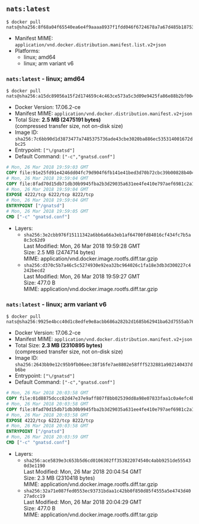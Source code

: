 ## `nats:latest`

```console
$ docker pull nats@sha256:8f68a04f65540ea6e4f9aaaa8937f1fdd046f6724678a7a67d485b1875318eba
```

-	Manifest MIME: `application/vnd.docker.distribution.manifest.list.v2+json`
-	Platforms:
	-	linux; amd64
	-	linux; arm variant v6

### `nats:latest` - linux; amd64

```console
$ docker pull nats@sha256:a15dc89056a15f2d174659c4c463ce573a5c3d09e9425fa86e88b2bf00408540
```

-	Docker Version: 17.06.2-ce
-	Manifest MIME: `application/vnd.docker.distribution.manifest.v2+json`
-	Total Size: **2.5 MB (2475191 bytes)**  
	(compressed transfer size, not on-disk size)
-	Image ID: `sha256:7c6bb90d1d3873477a7485375736ade43cbe3020ba886ec535314001672dbc25`
-	Entrypoint: `["\/gnatsd"]`
-	Default Command: `["-c","gnatsd.conf"]`

```dockerfile
# Mon, 26 Mar 2018 19:59:03 GMT
COPY file:91e25fd91e4246dd04fc79d904f6fb141e41bed3d70b72cbc39b00828b404a95 in /gnatsd 
# Mon, 26 Mar 2018 19:59:04 GMT
COPY file:8fad70d15db71db30b9945fba2b3d29035a631ee4fe410e797aef6981c2a1879 in gnatsd.conf 
# Mon, 26 Mar 2018 19:59:04 GMT
EXPOSE 4222/tcp 6222/tcp 8222/tcp
# Mon, 26 Mar 2018 19:59:04 GMT
ENTRYPOINT ["/gnatsd"]
# Mon, 26 Mar 2018 19:59:05 GMT
CMD ["-c" "gnatsd.conf"]
```

-	Layers:
	-	`sha256:3e2cbb976f15111342a6bb6a66a3eb1af64700fd84016cf434fc7b5a8c3c62d9`  
		Last Modified: Mon, 26 Mar 2018 19:59:28 GMT  
		Size: 2.5 MB (2474714 bytes)  
		MIME: application/vnd.docker.image.rootfs.diff.tar.gzip
	-	`sha256:d370c5b7a46c5c5274930e92ea32bc964026c1fa18e3db3d300227c4242becd2`  
		Last Modified: Mon, 26 Mar 2018 19:59:27 GMT  
		Size: 477.0 B  
		MIME: application/vnd.docker.image.rootfs.diff.tar.gzip

### `nats:latest` - linux; arm variant v6

```console
$ docker pull nats@sha256:9925e4bcc40d1c8edfe9e8acbb686a282b2d1685b62941ba62d7555ab761166e
```

-	Docker Version: 17.06.2-ce
-	Manifest MIME: `application/vnd.docker.distribution.manifest.v2+json`
-	Total Size: **2.3 MB (2310895 bytes)**  
	(compressed transfer size, not on-disk size)
-	Image ID: `sha256:2643bb9e12c95b9fb06eec38f16fe7ae8802e58fff5232881a902140437db6be`
-	Entrypoint: `["\/gnatsd"]`
-	Default Command: `["-c","gnatsd.conf"]`

```dockerfile
# Mon, 26 Mar 2018 20:03:58 GMT
COPY file:01d8875dccc82d47e37e9aff807f8bb02539dd8a98e07833faa1c0a4efc4b9f5 in /gnatsd 
# Mon, 26 Mar 2018 20:03:58 GMT
COPY file:8fad70d15db71db30b9945fba2b3d29035a631ee4fe410e797aef6981c2a1879 in gnatsd.conf 
# Mon, 26 Mar 2018 20:03:58 GMT
EXPOSE 4222/tcp 6222/tcp 8222/tcp
# Mon, 26 Mar 2018 20:03:58 GMT
ENTRYPOINT ["/gnatsd"]
# Mon, 26 Mar 2018 20:03:59 GMT
CMD ["-c" "gnatsd.conf"]
```

-	Layers:
	-	`sha256:ace5839e3c653b5d6cd0106302ff353822074540c4abb9251de555430d3e1190`  
		Last Modified: Mon, 26 Mar 2018 20:04:54 GMT  
		Size: 2.3 MB (2310418 bytes)  
		MIME: application/vnd.docker.image.rootfs.diff.tar.gzip
	-	`sha256:32a71e087fed0553ec93731bdaa1c42bb0f850d85f4555a5e4743d4027adcc19`  
		Last Modified: Mon, 26 Mar 2018 20:04:29 GMT  
		Size: 477.0 B  
		MIME: application/vnd.docker.image.rootfs.diff.tar.gzip
